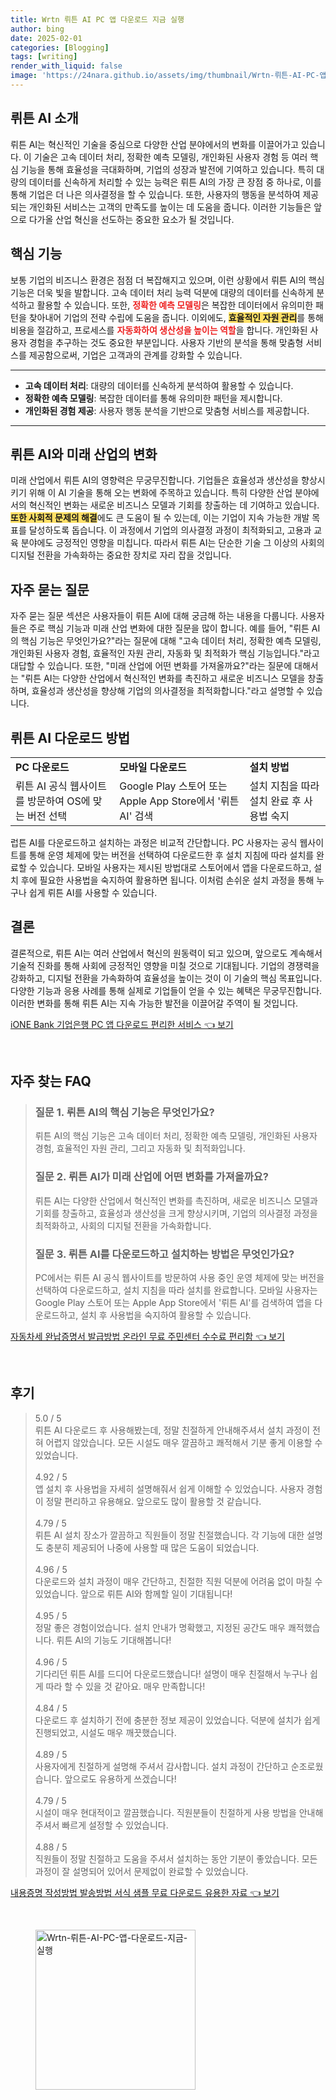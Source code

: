 ```yaml
---
title: Wrtn 뤼튼 AI PC 앱 다운로드 지금 실행
author: bing
date: 2025-02-01
categories: [Blogging]
tags: [writing]
render_with_liquid: false
image: 'https://24nara.github.io/assets/img/thumbnail/Wrtn-뤼튼-AI-PC-앱-다운로드-지금-실행.webp'
---
```



<h2 id='뤼튼_AI_소개'>뤼튼 AI 소개</h2>

<p>뤼튼 AI는 혁신적인 기술을 중심으로 다양한 산업 분야에서의 변화를 이끌어가고 있습니다. 이 기술은 고속 데이터 처리, 정확한 예측 모델링, 개인화된 사용자 경험 등 여러 핵심 기능을 통해 효율성을 극대화하며, 기업의 성장과 발전에 기여하고 있습니다. 특히 대량의 데이터를 신속하게 처리할 수 있는 능력은 뤼튼 AI의 가장 큰 장점 중 하나로, 이를 통해 기업은 더 나은 의사결정을 할 수 있습니다. 또한, 사용자의 행동을 분석하여 제공되는 개인화된 서비스는 고객의 만족도를 높이는 데 도움을 줍니다. 이러한 기능들은 앞으로 다가올 산업 혁신을 선도하는 중요한 요소가 될 것입니다.</p>

<h2 id='핵심_기능'>핵심 기능</h2>

<p>보통 기업의 비즈니스 환경은 점점 더 복잡해지고 있으며, 이런 상황에서 뤼튼 AI의 핵심 기능은 더욱 빛을 발합니다. 고속 데이터 처리 능력 덕분에 대량의 데이터를 신속하게 분석하고 활용할 수 있습니다. 또한, <b><span style="color: #ee2323;">정확한 예측 모델링</span></b>은 복잡한 데이터에서 유의미한 패턴을 찾아내어 기업의 전략 수립에 도움을 줍니다. 이외에도, <b><span style="background-color: #ffe066;">효율적인 자원 관리</span></b>를 통해 비용을 절감하고, 프로세스를 <b><span style="color: #ee2323;">자동화하여 생산성을 높이는 역할</span></b>을 합니다. 개인화된 사용자 경험을 추구하는 것도 중요한 부분입니다. 사용자 기반의 분석을 통해 맞춤형 서비스를 제공함으로써, 기업은 고객과의 관계를 강화할 수 있습니다.</p>

<hr />

<ul>
    <li><b>고속 데이터 처리</b>: 대량의 데이터를 신속하게 분석하여 활용할 수 있습니다.</li>
    <li><b>정확한 예측 모델링</b>: 복잡한 데이터를 통해 유의미한 패턴을 제시합니다.</li>
    <li><b>개인화된 경험 제공</b>: 사용자 행동 분석을 기반으로 맞춤형 서비스를 제공합니다.</li>
</ul>

<hr />

<h2 id='미래_산업의_변화'>뤼튼 AI와 미래 산업의 변화</h2>

<p>미래 산업에서 뤼튼 AI의 영향력은 무궁무진합니다. 기업들은 효율성과 생산성을 향상시키기 위해 이 AI 기술을 통해 오는 변화에 주목하고 있습니다. 특히 다양한 산업 분야에서의 혁신적인 변화는 새로운 비즈니스 모델과 기회를 창출하는 데 기여하고 있습니다. <b><span style="background-color: #ffe066;">또한 사회적 문제의 해결</span></b>에도 큰 도움이 될 수 있는데, 이는 기업이 지속 가능한 개발 목표를 달성하도록 돕습니다. 이 과정에서 기업의 의사결정 과정이 최적화되고, 고용과 교육 분야에도 긍정적인 영향을 미칩니다. 따라서 뤼튼 AI는 단순한 기술 그 이상의 사회의 디지털 전환을 가속화하는 중요한 장치로 자리 잡을 것입니다.</p>

<h2 id='자주_묻는_질문'>자주 묻는 질문</h2>

<p>자주 묻는 질문 섹션은 사용자들이 뤼튼 AI에 대해 궁금해 하는 내용을 다룹니다. 사용자들은 주로 핵심 기능과 미래 산업 변화에 대한 질문을 많이 합니다. 예를 들어, "뤼튼 AI의 핵심 기능은 무엇인가요?"라는 질문에 대해 "고속 데이터 처리, 정확한 예측 모델링, 개인화된 사용자 경험, 효율적인 자원 관리, 자동화 및 최적화가 핵심 기능입니다."라고 대답할 수 있습니다. 또한, "미래 산업에 어떤 변화를 가져올까요?"라는 질문에 대해서는 "뤼튼 AI는 다양한 산업에서 혁신적인 변화를 촉진하고 새로운 비즈니스 모델을 창출하며, 효율성과 생산성을 향상해 기업의 의사결정을 최적화합니다."라고 설명할 수 있습니다.</p>

<h2 id='다운로드_방법'>뤼튼 AI 다운로드 방법</h2>

<table>
    <tr>
        <td><b>PC 다운로드</b></td>
        <td><b>모바일 다운로드</b></td>
        <td><b>설치 방법</b></td>
    </tr>
    <tr>
        <td>뤼튼 AI 공식 웹사이트를 방문하여 OS에 맞는 버전 선택</td>
        <td>Google Play 스토어 또는 Apple App Store에서 '뤼튼 AI' 검색</td>
        <td>설치 지침을 따라 설치 완료 후 사용법 숙지</td>
    </tr>
</table>

<p>럽튼 AI를 다운로드하고 설치하는 과정은 비교적 간단합니다. PC 사용자는 공식 웹사이트를 통해 운영 체제에 맞는 버전을 선택하여 다운로드한 후 설치 지침에 따라 설치를 완료할 수 있습니다. 모바일 사용자는 제시된 방법대로 스토어에서 앱을 다운로드하고, 설치 후에 필요한 사용법을 숙지하여 활용하면 됩니다. 이처럼 손쉬운 설치 과정을 통해 누구나 쉽게 뤼튼 AI를 사용할 수 있습니다.</p>

<h2 id='결론'>결론</h2>

<p>결론적으로, 뤼튼 AI는 여러 산업에서 혁신의 원동력이 되고 있으며, 앞으로도 계속해서 기술적 진화를 통해 사회에 긍정적인 영향을 미칠 것으로 기대됩니다. 기업의 경쟁력을 강화하고, 디지털 전환을 가속화하여 효율성을 높이는 것이 이 기술의 핵심 목표입니다. 다양한 기능과 응용 사례를 통해 실제로 기업들이 얻을 수 있는 혜택은 무궁무진합니다. 이러한 변화를 통해 뤼튼 AI는 지속 가능한 발전을 이끌어갈 주역이 될 것입니다.</p>


<p><a class="click-button" title="iONE Bank 기업은행 PC 앱 다운로드 편리한 서비스" href="https://24nara.github.io/posts/iONE-Bank-%EA%B8%B0%EC%97%85%EC%9D%80%ED%96%89-PC-%EC%95%B1-%EB%8B%A4%EC%9A%B4%EB%A1%9C%EB%93%9C-%ED%8E%B8%EB%A6%AC%ED%95%9C-%EC%84%9C%EB%B9%84%EC%8A%A4/" rel="dofollow">iONE Bank 기업은행 PC 앱 다운로드 편리한 서비스 👈 보기</a></p><br>
<h2 id='자주_찾는_FAQ'>자주 찾는 FAQ</h2>
<div itemscope="" itemtype="https://schema.org/FAQPage">
<blockquote>
<div itemscope="" itemprop="mainEntity" itemtype="https://schema.org/Question">
<h3 itemprop="name">질문 1. 뤼튼 AI의 핵심 기능은 무엇인가요?</h3>
<div itemscope="" itemprop="acceptedAnswer" itemtype="https://schema.org/Answer">
<span itemprop="text">
<p>뤼튼 AI의 핵심 기능은 고속 데이터 처리, 정확한 예측 모델링, 개인화된 사용자 경험, 효율적인 자원 관리, 그리고 자동화 및 최적화입니다.</p>
</span>
</div>
</div>
<div itemscope="" itemprop="mainEntity" itemtype="https://schema.org/Question">
<h3 itemprop="name">질문 2. 뤼튼 AI가 미래 산업에 어떤 변화를 가져올까요?</h3>
<div itemscope="" itemprop="acceptedAnswer" itemtype="https://schema.org/Answer">
<span itemprop="text">
<p>뤼튼 AI는 다양한 산업에서 혁신적인 변화를 촉진하며, 새로운 비즈니스 모델과 기회를 창출하고, 효율성과 생산성을 크게 향상시키며, 기업의 의사결정 과정을 최적화하고, 사회의 디지털 전환을 가속화합니다.</p>
</span>
</div>
</div>
<div itemscope="" itemprop="mainEntity" itemtype="https://schema.org/Question">
<h3 itemprop="name">질문 3. 뤼튼 AI를 다운로드하고 설치하는 방법은 무엇인가요?</h3>
<div itemscope="" itemprop="acceptedAnswer" itemtype="https://schema.org/Answer">
<span itemprop="text">
<p>PC에서는 뤼튼 AI 공식 웹사이트를 방문하여 사용 중인 운영 체제에 맞는 버전을 선택하여 다운로드하고, 설치 지침을 따라 설치를 완료합니다. 모바일 사용자는 Google Play 스토어 또는 Apple App Store에서 '뤼튼 AI'를 검색하여 앱을 다운로드하고, 설치 후 사용법을 숙지하여 활용할 수 있습니다.</p>
</span>
</div>
</div>
</blockquote>
</div>
<p><a class="click-button" title="자동차세 완납증명서 발급방법 온라인 무료 주민센터 수수료 편리함" href="https://24nara.github.io/posts/%EC%9E%90%EB%8F%99%EC%B0%A8%EC%84%B8-%EC%99%84%EB%82%A9%EC%A6%9D%EB%AA%85%EC%84%9C-%EB%B0%9C%EA%B8%89%EB%B0%A9%EB%B2%95-%EC%98%A8%EB%9D%BC%EC%9D%B8-%EB%AC%B4%EB%A3%8C-%EC%A3%BC%EB%AF%BC%EC%84%BC%ED%84%B0-%EC%88%98%EC%88%98%EB%A3%8C-%ED%8E%B8%EB%A6%AC%ED%95%A8/" rel="dofollow">자동차세 완납증명서 발급방법 온라인 무료 주민센터 수수료 편리함 👈 보기</a></p><br>
<h2 id='후기'>후기</h2>
<div itemscope itemtype="https://schema.org/Product">
  <blockquote>
  <div itemprop="review" itemscope itemtype="https://schema.org/Review">
      <div itemprop="reviewRating" itemscope itemtype="https://schema.org/Rating"> <span itemprop="ratingValue">5.0</span> / <span itemprop="bestRating">5</span> </div>
      <span itemprop="reviewBody">뤼튼 AI 다운로드 후 사용해봤는데, 정말 친절하게 안내해주셔서 설치 과정이 전혀 어렵지 않았습니다. 모든 시설도 매우 깔끔하고 쾌적해서 기분 좋게 이용할 수 있었습니다.</span>
  </div>
  <br>
  <div itemprop="review" itemscope itemtype="https://schema.org/Review">
      <div itemprop="reviewRating" itemscope itemtype="https://schema.org/Rating"> <span itemprop="ratingValue">4.92</span> / <span itemprop="bestRating">5</span> </div>
      <span itemprop="reviewBody">앱 설치 후 사용법을 자세히 설명해줘서 쉽게 이해할 수 있었습니다. 사용자 경험이 정말 편리하고 유용해요. 앞으로도 많이 활용할 것 같습니다.</span>
  </div>
  <br>
  <div itemprop="review" itemscope itemtype="https://schema.org/Review">
      <div itemprop="reviewRating" itemscope itemtype="https://schema.org/Rating"> <span itemprop="ratingValue">4.79</span> / <span itemprop="bestRating">5</span> </div>
      <span itemprop="reviewBody">뤼튼 AI 설치 장소가 깔끔하고 직원들이 정말 친절했습니다. 각 기능에 대한 설명도 충분히 제공되어 나중에 사용할 때 많은 도움이 되었습니다.</span>
  </div>
  <br>
  <div itemprop="review" itemscope itemtype="https://schema.org/Review">
      <div itemprop="reviewRating" itemscope itemtype="https://schema.org/Rating"> <span itemprop="ratingValue">4.96</span> / <span itemprop="bestRating">5</span> </div>
      <span itemprop="reviewBody">다운로드와 설치 과정이 매우 간단하고, 친절한 직원 덕분에 어려움 없이 마칠 수 있었습니다. 앞으로 뤼튼 AI와 함께할 일이 기대됩니다!</span>
  </div>
  <br>
  <div itemprop="review" itemscope itemtype="https://schema.org/Review">
      <div itemprop="reviewRating" itemscope itemtype="https://schema.org/Rating"> <span itemprop="ratingValue">4.95</span> / <span itemprop="bestRating">5</span> </div>
      <span itemprop="reviewBody">정말 좋은 경험이었습니다. 설치 안내가 명확했고, 지정된 공간도 매우 쾌적했습니다. 뤼튼 AI의 기능도 기대해봅니다!</span>
  </div>
  <br>
  <div itemprop="review" itemscope itemtype="https://schema.org/Review">
      <div itemprop="reviewRating" itemscope itemtype="https://schema.org/Rating"> <span itemprop="ratingValue">4.96</span> / <span itemprop="bestRating">5</span> </div>
      <span itemprop="reviewBody">기다리던 뤼튼 AI를 드디어 다운로드했습니다! 설명이 매우 친절해서 누구나 쉽게 따라 할 수 있을 것 같아요. 매우 만족합니다!</span>
  </div>
  <br>
  <div itemprop="review" itemscope itemtype="https://schema.org/Review">
      <div itemprop="reviewRating" itemscope itemtype="https://schema.org/Rating"> <span itemprop="ratingValue">4.84</span> / <span itemprop="bestRating">5</span> </div>
      <span itemprop="reviewBody">다운로드 후 설치하기 전에 충분한 정보 제공이 있었습니다. 덕분에 설치가 쉽게 진행되었고, 시설도 매우 깨끗했습니다.</span>
  </div>
  <br>
  <div itemprop="review" itemscope itemtype="https://schema.org/Review">
      <div itemprop="reviewRating" itemscope itemtype="https://schema.org/Rating"> <span itemprop="ratingValue">4.89</span> / <span itemprop="bestRating">5</span> </div>
      <span itemprop="reviewBody">사용자에게 친절하게 설명해 주셔서 감사합니다. 설치 과정이 간단하고 순조로웠습니다. 앞으로도 유용하게 쓰겠습니다!</span>
  </div>
  <br>
  <div itemprop="review" itemscope itemtype="https://schema.org/Review">
      <div itemprop="reviewRating" itemscope itemtype="https://schema.org/Rating"> <span itemprop="ratingValue">4.79</span> / <span itemprop="bestRating">5</span> </div>
      <span itemprop="reviewBody">시설이 매우 현대적이고 깔끔했습니다. 직원분들이 친절하게 사용 방법을 안내해 주셔서 빠르게 설정할 수 있었습니다.</span>
  </div>
  <br>
  <div itemprop="review" itemscope itemtype="https://schema.org/Review">
      <div itemprop="reviewRating" itemscope itemtype="https://schema.org/Rating"> <span itemprop="ratingValue">4.88</span> / <span itemprop="bestRating">5</span> </div>
      <span itemprop="reviewBody">직원들이 정말 친절하고 도움을 주셔서 설치하는 동안 기분이 좋았습니다. 모든 과정이 잘 설명되어 있어서 문제없이 완료할 수 있었습니다.</span>
  </div>
  </blockquote>
</div>
<p><a class="click-button" title="내용증명 작성방법 발송방법 서식 샘플 무료 다운로드 유용한 자료" href="https://24nara.github.io/posts/%EB%82%B4%EC%9A%A9%EC%A6%9D%EB%AA%85-%EC%9E%91%EC%84%B1%EB%B0%A9%EB%B2%95-%EB%B0%9C%EC%86%A1%EB%B0%A9%EB%B2%95-%EC%84%9C%EC%8B%9D-%EC%83%98%ED%94%8C-%EB%AC%B4%EB%A3%8C-%EB%8B%A4%EC%9A%B4%EB%A1%9C%EB%93%9C-%EC%9C%A0%EC%9A%A9%ED%95%9C-%EC%9E%90%EB%A3%8C/" rel="dofollow">내용증명 작성방법 발송방법 서식 샘플 무료 다운로드 유용한 자료 👈 보기</a></p><br>
<figure class="image"><img src="https://24nara.github.io/assets/img/thumbnail/Wrtn-뤼튼-AI-PC-앱-다운로드-지금-실행.webp" alt="Wrtn-뤼튼-AI-PC-앱-다운로드-지금-실행" width="256" height="256"></figure>